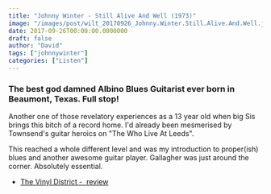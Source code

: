 ```yaml
---
title: "Johnny Winter - Still Alive And Well (1973)"
image: "/images/post/wilt_20170926_Johnny.Winter.Still.Alive.And.Well.jpg"
date: 2017-09-26T00:00:00.0000000
draft: false
author: "David"
tags: ["johnnywinter"]
categories: ["Listen"]
---
```

### The best god damned Albino Blues Guitarist ever born in Beaumont, Texas. Full stop!

 Another one of those revelatory experiences as a 13 year old when big Sis brings this bitch of a record home. I'd already been mesmerised by Townsend's guitar heroics on "The Who Live At Leeds".

 This reached a whole different level and was my introduction to proper(ish) blues and another awesome guitar player. Gallagher was just around the corner. Absolutely essential.

-  [The Vinyl District -  review](http://www.thevinyldistrict.com/storefront/2014/06/graded-curve-johnny-winter-still-alive-well/)